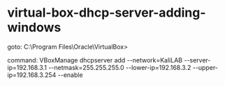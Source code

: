 # virtual-box-dhcp-server-adding-windows

goto:
C:\Program Files\Oracle\VirtualBox>

command:
VBoxManage dhcpserver add --network=KaliLAB --server-ip=192.168.3.1 --netmask=255.255.255.0 --lower-ip=192.168.3.2 --upper-ip=192.168.3.254 --enable
